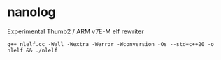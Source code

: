 # nanolog
Experimental Thumb2 / ARM v7E-M elf rewriter

```
g++ nlelf.cc -Wall -Wextra -Werror -Wconversion -Os --std=c++20 -o nlelf && ./nlelf
```

